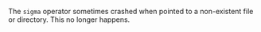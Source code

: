 The `sigma` operator sometimes crashed when pointed to a non-existent file or
directory. This no longer happens.
